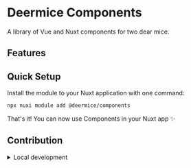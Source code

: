 # Deermice Components

A library of Vue and Nuxt components for two dear mice.


## Features


## Quick Setup

Install the module to your Nuxt application with one command:

```bash
npx nuxi module add @deermice/components
```

That's it! You can now use Components in your Nuxt app ✨


## Contribution

<details>
  <summary>Local development</summary>
  
  ```bash
  # Install dependencies
  npm install
  
  # Generate type stubs
  npm run dev:prepare
  
  # Develop with the playground
  npm run dev
  ```

</details>
